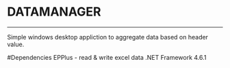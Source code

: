 # DATAMANAGER
----------------------
Simple windows desktop appliction to aggregate data based on header value.

#Dependencies
EPPlus - read & write excel data
.NET Framework 4.6.1
